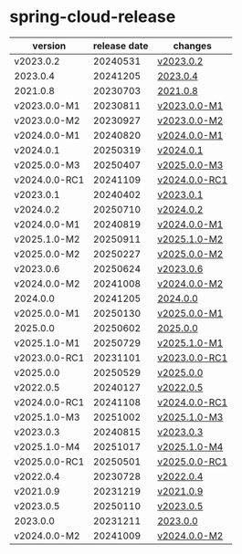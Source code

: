 # spring-cloud-release	


|version|release date|changes|
|---|---|---|
|v2023.0.2|20240531|[v2023.0.2](./v2023.0.2-20240531.md)|
|2023.0.4|20241205|[2023.0.4](./2023.0.4-20241205.md)|
|2021.0.8|20230703|[2021.0.8](./2021.0.8-20230703.md)|
|v2023.0.0-M1|20230811|[v2023.0.0-M1](./v2023.0.0-M1-20230811.md)|
|v2023.0.0-M2|20230927|[v2023.0.0-M2](./v2023.0.0-M2-20230927.md)|
|v2024.0.0-M1|20240820|[v2024.0.0-M1](./v2024.0.0-M1-20240820.md)|
|v2024.0.1|20250319|[v2024.0.1](./v2024.0.1-20250319.md)|
|v2025.0.0-M3|20250407|[v2025.0.0-M3](./v2025.0.0-M3-20250407.md)|
|v2024.0.0-RC1|20241109|[v2024.0.0-RC1](./v2024.0.0-RC1-20241109.md)|
|v2023.0.1|20240402|[v2023.0.1](./v2023.0.1-20240402.md)|
|v2024.0.2|20250710|[v2024.0.2](./v2024.0.2-20250710.md)|
|v2024.0.0-M1|20240819|[v2024.0.0-M1](./v2024.0.0-M1-20240819.md)|
|v2025.1.0-M2|20250911|[v2025.1.0-M2](./v2025.1.0-M2-20250911.md)|
|v2025.0.0-M2|20250227|[v2025.0.0-M2](./v2025.0.0-M2-20250227.md)|
|v2023.0.6|20250624|[v2023.0.6](./v2023.0.6-20250624.md)|
|v2024.0.0-M2|20241008|[v2024.0.0-M2](./v2024.0.0-M2-20241008.md)|
|2024.0.0|20241205|[2024.0.0](./2024.0.0-20241205.md)|
|v2025.0.0-M1|20250130|[v2025.0.0-M1](./v2025.0.0-M1-20250130.md)|
|2025.0.0|20250602|[2025.0.0](./2025.0.0-20250602.md)|
|v2025.1.0-M1|20250729|[v2025.1.0-M1](./v2025.1.0-M1-20250729.md)|
|v2023.0.0-RC1|20231101|[v2023.0.0-RC1](./v2023.0.0-RC1-20231101.md)|
|v2025.0.0|20250529|[v2025.0.0](./v2025.0.0-20250529.md)|
|v2022.0.5|20240127|[v2022.0.5](./v2022.0.5-20240127.md)|
|v2024.0.0-RC1|20241108|[v2024.0.0-RC1](./v2024.0.0-RC1-20241108.md)|
|v2025.1.0-M3|20251002|[v2025.1.0-M3](./v2025.1.0-M3-20251002.md)|
|v2023.0.3|20240815|[v2023.0.3](./v2023.0.3-20240815.md)|
|v2025.1.0-M4|20251017|[v2025.1.0-M4](./v2025.1.0-M4-20251017.md)|
|v2025.0.0-RC1|20250501|[v2025.0.0-RC1](./v2025.0.0-RC1-20250501.md)|
|v2022.0.4|20230728|[v2022.0.4](./v2022.0.4-20230728.md)|
|v2021.0.9|20231219|[v2021.0.9](./v2021.0.9-20231219.md)|
|v2023.0.5|20250110|[v2023.0.5](./v2023.0.5-20250110.md)|
|2023.0.0|20231211|[2023.0.0](./2023.0.0-20231211.md)|
|v2024.0.0-M2|20241009|[v2024.0.0-M2](./v2024.0.0-M2-20241009.md)|

